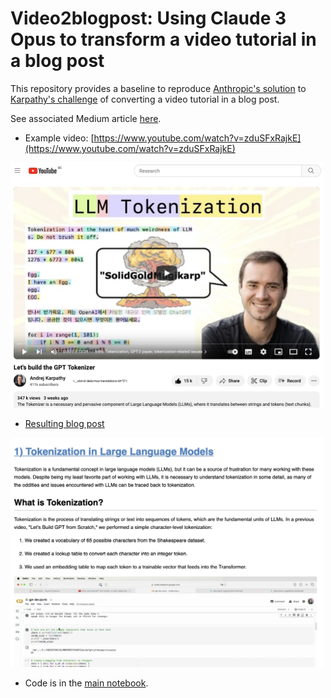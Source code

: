 # Video2blogpost: Using Claude 3 Opus to transform a video tutorial in a blog post

This repository provides a baseline to reproduce [Anthropic's solution](https://twitter.com/mlpowered/status/1764718705991442622) to [Karpathy's challenge](https://twitter.com/karpathy/status/1760740503614836917) of converting a video tutorial in a blog post. 

See associated Medium article [here](https://medium.com/@ya-lb/using-claude-3-to-transform-a-video-tutorial-in-a-blog-post-d2c1e04e7a7b).

- Example video: [https://www.youtube.com/watch?v=zduSFxRajkE](https://www.youtube.com/watch?v=zduSFxRajkE)

<img src="video_karpathy.jpg" width=500>


- [Resulting blog post](https://yannael.github.io/video2blogpost/final_output/blogpost.html)

<img src="blogpost.jpg" width=500>


- Code is in the [main notebook](Video2BlogPost.ipynb).

